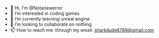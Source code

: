 - 👋 Hi, I’m @Notanewerror
- 👀 I’m interested in coding games
- 🌱 I’m currently learning unreal engine
- 💞️ I’m looking to collaborate on nothing
- 📫 How to reach me: through my email: sharkdude6789@gmail.com

<!---
Notanewerror/Notanewerror is a ✨ special ✨ repository because its `README.md` (this file) appears on your GitHub profile.
You can click the Preview link to take a look at your changes.
--->
